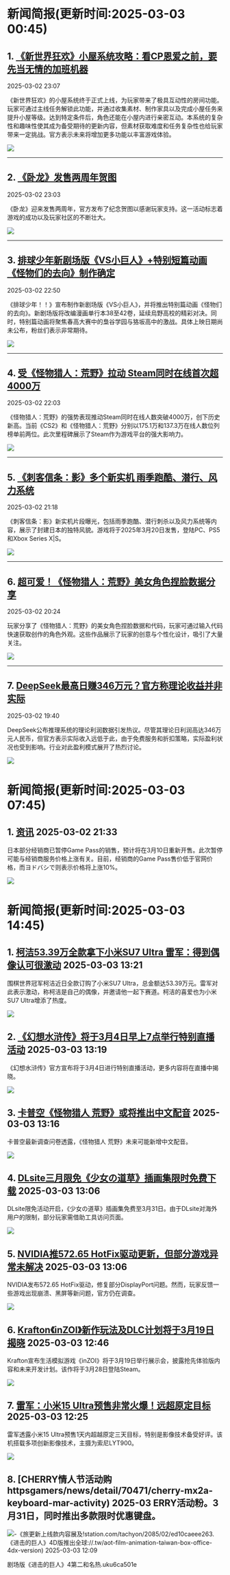 # 新闻简报(更新时间:2025-03-03 00:45)

## 1. [《新世界狂欢》小屋系统攻略：看CP恩爱之前，要先当无情的加班机器](https://www.4gamers.com.tw/news/detail/70466/nu-carnival-3th-anniversary-new-update)  
2025-03-02 23:07  

《新世界狂欢》的小屋系统终于正式上线，为玩家带来了极具互动性的房间功能。玩家可通过主线任务解锁此功能，并通过收集素材、制作家具以及完成小屋任务来提升小屋等级。达到特定条件后，角色还能在小屋内进行亲密互动。本系统的复杂性和趣味性使其成为备受期待的更新内容，但素材获取难度和任务复杂性也给玩家带来一定挑战。官方表示未来将增加更多功能以丰富游戏体验。  

![](https://img.4gamers.com.tw/puku-clone-version/d4a9e706c43bd1832a9893185241ec47f3d8c94e.jpg)  

---

## 2. [《卧龙》发售两周年贺图](http://nnas.sqngame.com:11201/xboxfan/news)  
2025-03-02 23:03  

《卧龙》迎来发售两周年，官方发布了纪念贺图以感谢玩家支持。这一活动标志着游戏的成功以及玩家社区的不断壮大。  

![](https://static.willmao.com/feed_upload/2025-03-02/23-02-26-phpX1105q.jpeg)  

---

## 3. [排球少年新剧场版《VS小巨人》+特别短篇动画《怪物们的去向》制作确定](https://www.4gamers.com.tw/news/detail/70467/haikyuu-new-film-animation-second-info)  
2025-03-02 22:50  

《排球少年！！》宣布制作新剧场版《VS小巨人》，并将推出特别篇动画《怪物们的去向》。新剧场版将改编漫画单行本38至42卷，延续烏野高校的精彩对决。同时，特别篇动画将聚焦春高大赛中的梟谷学园与狢坂高中的激战。具体上映日期尚未公布，粉丝们表示非常期待。  

![](https://img.4gamers.com.tw/puku-clone-version/e2cb60c9db602d334023a9d168db83c99cfb181f.jpg)  

---

## 4. [受《怪物猎人：荒野》拉动 Steam同时在线首次超4000万](https://www.3dmgame.com/news/202503/3915641.html)  
2025-03-02 22:03  

《怪物猎人：荒野》的强势表现推动Steam同时在线人数突破4000万，创下历史新高。当前《CS2》和《怪物猎人：荒野》分别以175.1万和137.3万在线人数位列榜单前两位。此次里程碑展示了Steam作为游戏平台的强大影响力。  

![](https://img.3dmgame.com/uploads/images/news/20250302/1740924160_602054_jpg_r.jpg)  

---

## 5. [《刺客信条：影》多个新实机 雨季跑酷、潜行、风力系统](https://www.3dmgame.com/news/202503/3915640.html)  
2025-03-02 21:18  

《刺客信条：影》新实机片段曝光，包括雨季跑酷、潜行刺杀以及风力系统等内容，展示了封建日本的独特风貌。游戏将于2025年3月20日发售，登陆PC、PS5和Xbox Series X|S。  

![](https://img.3dmgame.com/uploads/images/news/20250302/1740921058_705558.jpg)  

---

## 6. [超可爱！《怪物猎人：荒野》美女角色捏脸数据分享](https://www.3dmgame.com/news/202503/3915638.html)  
2025-03-02 20:24  

玩家分享了《怪物猎人：荒野》的美女角色捏脸数据和代码，玩家可通过输入代码快速获取创作的角色外观。这些作品展示了玩家的创意与个性化设计，吸引了大量关注。  

![](https://img.3dmgame.com/uploads/images/news/20250302/1740917667_965816_png_r.webp)  

---

## 7. [DeepSeek最高日赚346万元？官方称理论收益并非实际](https://www.3dmgame.com/news/202503/3915637.html)  
2025-03-02 19:40  

DeepSeek公布推理系统的理论利润数据引发热议。尽管其理论日利润高达346万元人民币，但官方表示实际收入远低于此，由于免费服务和折扣策略，实际盈利状况也受到影响。行业对此盈利模式展开了热烈讨论。  

![](https://img.3dmgame.com/uploads/images/news/20250302/1740916427_604568.jpg)  


# 新闻简报(更新时间:2025-03-03 07:45)

## 1. [资讯](http://nnas.sqngame.com:11201/xboxfan/news)   2025-03-02 21:33

日本部分经销商已暂停Game Pass的销售，预计将在3月10日重新开售。此次暂停可能与经销商服务价格上涨有关。目前，经销商的Game Pass售价低于官网价格，而ヨドバシで则表示价格将上涨10%。

![](https://static.willmao.com/feed_upload/2025-03-02/20-45-01-phprhFQQv.jpg) 


# 新闻简报(更新时间:2025-03-03 14:45)

## 1. [柯洁53.39万全款拿下小米SU7 Ultra 雷军：得到偶像认可很激动](https://www.3dmgame.com/news/202503/3915676.html)   2025-03-03 13:21

围棋世界冠军柯洁近日全款订购了小米SU7 Ultra，总金额达53.39万元。雷军对此表示激动，称柯洁是自己的偶像，并邀请他一起下赛道。柯洁的喜爱也为小米SU7 Ultra增添了热度。

![](https://img.3dmgame.com/uploads/images/news/20250303/1740979211_415111.jpg)


## 2. [《幻想水浒传》将于3月4日早上7点举行特别直播活动](http://nnas.sqngame.com:11201/xboxfan/news)   2025-03-03 13:19

《幻想水浒传》官方宣布将于3月4日进行特别直播活动，更多内容将在直播中揭晓。

![](https://static.willmao.com/feed_upload/2025-03-03/13-19-02-phpW310bv.jpg)


## 3. [卡普空《怪物猎人 荒野》或将推出中文配音](http://nnas.sqngame.com:11201/xboxfan/news)   2025-03-03 13:16

卡普空最新调查问卷透露，《怪物猎人 荒野》未来可能新增中文配音。

![](https://static.willmao.com/feed_upload/2025-03-03/13-15-56-phpvgvEeU.png)


## 4. [DLsite三月限免《少女の道草》插画集限时免费下载](https://www.4gamers.com.tw/news/detail/70476/dlsite-2025-march-free-games)   2025-03-03 13:06

DLsite限免活动开启，《少女の道草》插画集免费至3月31日。由于DLsite对海外用户的限制，部分玩家需借助工具访问页面。

![](https://img.4gamers.com.tw/puku-clone-version/dda92ecb463ab7012a92b25853bb4e7ec4bc2210.jpg)


## 5. [NVIDIA推572.65 HotFix驱动更新，但部分游戏异常未解决](https://www.4gamers.com.tw/news/detail/70477/nvidia-57265-hotfix-still-with-some-problems)   2025-03-03 13:06

NVIDIA发布572.65 HotFix驱动，修复部分DisplayPort问题。然而，玩家反馈一些游戏出现崩溃、黑屏等新问题，官方仍在调查。

![](https://img.4gamers.com.tw/puku-clone-version/90c2f6c50ea53968b82c06fb035e986a56c04fd1.jpg)


## 6. [Krafton《inZOI》新作玩法及DLC计划将于3月19日揭晓](https://www.4gamers.com.tw/news/detail/70475/krafton-sims-steam-early-access-at-march-28)   2025-03-03 12:46

Krafton宣布生活模拟游戏《inZOI》将于3月19日举行展示会，披露抢先体验版内容和未来开发计划。该作将于3月28日登陆Steam。

![](https://img.4gamers.com.tw/puku-clone-version/265471a1f62fd9c85e1f66b2d87739d3e3d461b4.jpg)


## 7. [雷军：小米15 Ultra预售非常火爆！远超原定目标](https://www.3dmgame.com/news/202503/3915674.html)   2025-03-03 12:25

雷军透露小米15 Ultra预售1天内超越原定三天目标，特别是影像技术备受好评。该机搭载多项创新影像技术，主摄为索尼LYT900。

![](https://img.3dmgame.com/uploads/images/news/20250303/1740970749_254895.jpg)


## 8. [CHERRY情人节活动购httpsgamers/news/detail/70471/cherry-mx2a-keyboard-mar-activity)   2025-03 ERRY活动粉。3月31日，同时推出多款限时优惠键盘。

![](https://img.4gamers.com.tw/puku-clone-version4668f011.jpg跑》https://blog.zh-hant.playstation.com/2025/03/03/20250303-gt7/)-《旅更新上线款内容展及!station.com/tachyon/2085/02/ed10caeee263.《进击的巨人》4D版推出全球://.tw/aot-film-animation-taiwan-box-office-4dx-version)   2025-03-03 12:09

剧场版《进击的巨人》4第二和名热.uku6ca501e